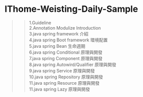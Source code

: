 # IThome-Weisting-Daily-Sample

>> 1.Guideline<br/>
>> 2.Annotation Modulize Introduction <br/>
>> 3.java spring framework 介紹 <br/>
>> 4.java spring Boot framework 環境配置 <br/>
>> 5.java spring Bean 生命週期 <br/>
>> 6.java spring Conditional 原理與開發 <br/>
>> 7.java spring Component 原理與開發 <br/>
>> 8.java spring Autowird/Qualifier 原理與開發 <br/>
>> 9.java spring Service 原理與開發 <br/>
>> 10.java spring Repository 原理與開發 <br/>
>> 11.java spring Resource 原理與開發 <br/>
>> 11.java spring Lazy 原理與開發 <br/>
